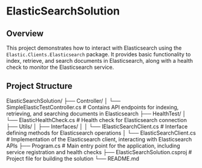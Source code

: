 ﻿# ElasticSearchSolution

## Overview

This project demonstrates how to interact with Elasticsearch using the `Elastic.Clients.Elasticsearch` package. 
It provides basic functionality to index, retrieve, and search documents in Elasticsearch, 
along with a health check to monitor the Elasticsearch service.

## Project Structure

ElasticSearchSolution/
├── Controller/
│   └── SimpleElasticTestController.cs        # Contains API endpoints for indexing, retrieving, and searching documents in Elasticsearch
├── HealthTest/
│   └── ElasticHealthCheck.cs                 # Health check for Elasticsearch connection
├── Utils/
│   ├── Interfaces/
│   │   └── IElasticSearchClient.cs           # Interface defining methods for Elasticsearch operations
│   └── ElasticSearchClient.cs                # Implementation of the Elasticsearch client, interacting with Elasticsearch APIs
├── Program.cs                                # Main entry point for the application, including service registration and health checks
├── ElasticSearchSolution.csproj              # Project file for building the solution
└── README.md